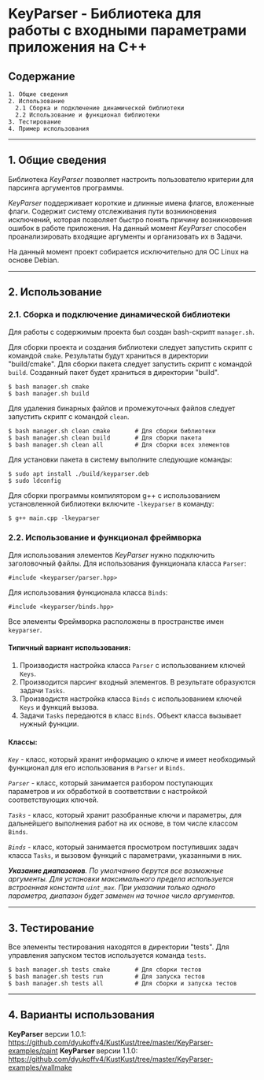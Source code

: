 # KeyParser - Библиотека для работы с входными параметрами приложения на C++

## **Содержание**

    1. Общие сведения
    2. Использование
      2.1 Сборка и подключение динамической библиотеки
      2.2 Использование и функционал библиотеки
    3. Тестирование
    4. Пример использования

---
## **1. Общие сведения**
Библиотека *KeyParser* позволяет настроить пользователю критерии для парсинга аргументов программы.

*KeyParser* поддерживает короткие и длинные имена флагов, вложенные флаги. Содержит систему отслеживания пути возникновения исключений, которая позволяет быстро понять причину возникновения ошибок в работе приложения. На данный момент *KeyParser* способен проанализировать входящие аргументы и организовать их в Задачи.

На данный момент проект собирается исключительно для ОС Linux на основе Debian.

---
## **2. Использование**

### **2.1. Сборка и подключение динамической библиотеки**

Для работы с содержимым проекта был создан bash-скрипт `manager.sh`.

Для сборки проекта и создания библиотеки следует запустить скрипт с командой `cmake`.
Результаты будут храниться в директории "build/cmake".
Для сборки пакета следует запустить скрипт с командой `build`.
Созданный пакет будет храниться в директории "build".

    $ bash manager.sh cmake
    $ bash manager.sh build

Для удаления бинарных файлов и промежуточных файлов следует запустить скрипт с командой `clean`.

    $ bash manager.sh clean cmake       # Для сборки библиотеки
    $ bash manager.sh clean build       # Для сборки пакета
    $ bash manager.sh clean all         # Для сборки всех элементов

Для установки пакета в систему выполните следующие команды:

    $ sudo apt install ./build/keyparser.deb
    $ sudo ldconfig

Для сборки программы компилятором g++ с использованием установленной библиотеки включите `-lkeyparser` в команду:

    $ g++ main.cpp -lkeyparser

### **2.2. Использование и функционал фреймворка**
Для использования элементов *KeyParser* нужно подключить заголовочный файлы.
Для использования функционала класса `Parser`:

    #include <keyparser/parser.hpp>

Для использования функционала класса `Binds`:

    #include <keyparser/binds.hpp>

Все элементы Фреймворка расположены в пространстве имен `keyparser`.

#### **Типичный вариант использования:**
1. Производистя настройка класса `Parser` с использованием ключей `Keys`.
2. Производится парсинг входный элементов. В результате образуются задачи `Tasks`.
3. Производистя настройка класса `Binds` с использованием ключей `Keys` и функций вызова.
4. Задачи `Tasks` передаются в класс `Binds`. Объект класса вызывает нужный функции.

#### **Классы:**

*`Key`* - класс, который хранит информацию о ключе и имеет необходимый функционал для его использования в `Parser` и `Binds`.

*`Parser`* - класс, который занимается разбором поступающих параметров и их обработкой в соответствии с настройкой соответствующих ключей.

*`Tasks`* - класс, который хранит разобранные ключи и параметры, для дальнейшего выполнения работ на их основе, в том числе классом `Binds`.

*`Binds`* - класс, который занимается просмотром поступивших задач класса `Tasks`, и вызовом функций с параметрами, указанными в них.

***Указание диапазонов**. По умолчанию берутся все возможные аргументы. Для установки максимального предела используется встроенная константа `uint_max`. При указании только одного параметра, диапазон будет заменен на точное число аргументов.*

---
## **3. Тестирование**
Все элементы тестирования находятся в директории "tests". Для управления запуском тестов используется команда `tests`.

    $ bash manager.sh tests cmake       # Для сборки тестов
    $ bash manager.sh tests run         # Для запуска тестов
    $ bash manager.sh tests all         # Для сборки и запуска тестов

---
## **4. Варианты использования**
**KeyParser** версии 1.0.1: https://github.com/dyukoffv4/KustKust/tree/master/KeyParser-examples/paint
**KeyParser** версии 1.1.0: https://github.com/dyukoffv4/KustKust/tree/master/KeyParser-examples/wallmake
